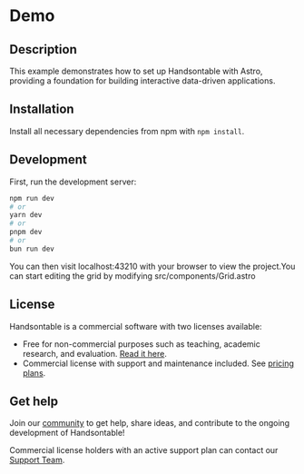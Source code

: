 # Demo

## Description

This example demonstrates how to set up Handsontable with Astro, providing a foundation for building interactive data-driven applications.

## Installation

Install all necessary dependencies from npm with `npm install`.

## Development

First, run the development server:

```bash
npm run dev
# or
yarn dev
# or
pnpm dev
# or
bun run dev
```

You can then visit localhost:43210 with your browser to view the project.You can start editing the grid by modifying src/components/Grid.astro

## License

Handsontable is a commercial software with two licenses available:

- Free for non-commercial purposes such as teaching, academic research, and evaluation. [Read it here](https://github.com/handsontable/handsontable/blob/master/handsontable-non-commercial-license.pdf).
- Commercial license with support and maintenance included. See [pricing plans](https://handsontable.com/pricing).

## Get help

Join our [community](https://github.com/handsontable/handsontable/discussions) to get help, share ideas, and contribute to the ongoing development of Handsontable!

Commercial license holders with an active support plan can contact our [Support Team](https://handsontable.com/contact?category=technical_support).
